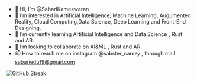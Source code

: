- 👋 Hi, I’m @SabariKameswaran
- 👀 I’m interested in Artificial Intelligence, Machine Learning, Augumented Reality, Cloud Computing,Data Science, Deep Learning and Front-End Designing.
- 🌱 I’m currently learning Artificial Intelligence and Data Science , Rust and AR.
- 💞️ I’m looking to collaborate on AI&ML , Rust and AR.
- 📫 How to reach me on instagram @sabster_camzy , through mail sabariedu19@gmail.com

[![GitHub Streak](https://streak-stats.demolab.com?user=SabariKameswaran&theme=dark)](https://git.io/streak-stats)
